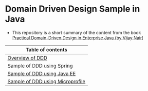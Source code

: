 # Domain Driven Design Sample in Java
- This repository is a short summary of the content from the book [Practical Domain-Driven Design in Enterprise Java (by Vijay Nair](https://www.amazon.com/Practical-Domain-Driven-Design-Enterprise-Java/dp/1484245423))

|Table of contents   |
|--------------------|
|[Overview of DDD](https://github.com/duyng2512/Domain-Driven-Sample-in-Java/tree/main/core_concepts)|
|[Sample of DDD using Spring](https://github.com/duyng2512/Domain-Driven-Sample-in-Java/tree/main/spring)|
|[Sample of DDD using Java EE](https://github.com/duyng2512/Domain-Driven-Sample-in-Java/tree/main/jee)   |
|[Sample of DDD using Microprofile](https://github.com/duyng2512/Domain-Driven-Sample-in-Java/tree/main/microprofile)|


